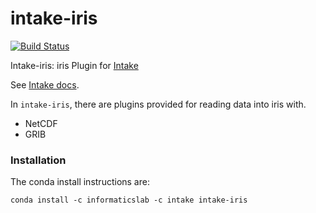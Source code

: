 # intake-iris

[![Build Status](https://travis-ci.com/informatics-lab/intake-iris.svg?branch=master)](https://travis-ci.com/informatics-lab/intake-iris)

Intake-iris: iris Plugin for [Intake](https://github.com/informatics-lab/intake-iris)

See [Intake docs](https://intake.readthedocs.io/en/latest/overview.html).

In `intake-iris`, there are plugins provided for reading data into iris with.
  - NetCDF
  - GRIB

### Installation

The conda install instructions are:

```
conda install -c informaticslab -c intake intake-iris
```
